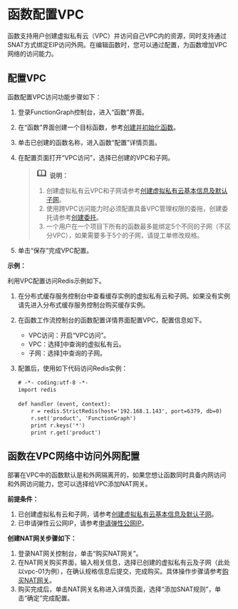 # 函数配置VPC<a name="ZH-CN_TOPIC_0159615971"></a>

函数支持用户创建虚拟私有云（VPC）并访问自己VPC内的资源，同时支持通过SNAT方式绑定EIP访问外网。在编辑函数时，您可以通过配置，为函数增加VPC网络的访问能力。

## 配置VPC<a name="section923421213196"></a>

函数配置VPC访问功能步骤如下：

1.  登录FunctionGraph控制台，进入“函数”界面。
2.  在“函数”界面创建一个目标函数，参考[创建并初始化函数](创建并初始化函数.md)。
3.  单击已创建的函数名称，进入函数“配置”详情页面。
4.  在配置页面打开“VPC访问”，选择已创建的VPC和子网。

    >![](public_sys-resources/icon-note.gif) **说明：**   
    >1.  创建虚拟私有云VPC和子网请参考[创建虚拟私有云基本信息及默认子网](https://support.huaweicloud.com/usermanual-vpc/zh-cn_topic_0013935842.html)。  
    >2.  使用跨VPC访问能力时必须配置具备VPC管理权限的委拖，创建委托请参考[创建委托](创建委托.md)。  
    >3.  一个用户在一个项目下所有的函数最多能绑定5个不同的子网（不区分VPC），如果需要多于5个的子网，请提工单修改规格。  

5.  单击“保存”完成VPC配置。

**示例：**

利用VPC配置访问Redis示例如下。

1.  <a name="li8232121653814"></a>在分布式缓存服务控制台中查看缓存实例的虚拟私有云和子网。如果没有实例请先进入分布式缓存服务控制台购买缓存实例。
2.  在函数工作流控制台的函数配置详情界面配置VPC，配置信息如下。
    -   VPC访问：开启“VPC访问”。
    -   VPC：选择[1](#li8232121653814)中查询的虚拟私有云。
    -   子网：选择[1](#li8232121653814)中查询的子网。

3.  配置后，使用如下代码访问Redis实例：

    ```
    # -*- coding:utf-8 -*-
    import redis
    
    def handler (event, context):
        r = redis.StrictRedis(host='192.168.1.143', port=6379, db=0)
        r.set('product', 'FunctionGraph')
        print r.keys('*')
        print r.get('product')
    ```


## 函数在VPC网络中访问外网配置<a name="section1888817242319"></a>

部署在VPC中的函数默认是和外网隔离开的，如果您想让函数同时具备内网访问和外网访问能力，您可以选择给VPC添加NAT网关。

**前提条件：**

1.  已创建虚拟私有云和子网，请参考[创建虚拟私有云基本信息及默认子网](https://support.huaweicloud.com/usermanual-vpc/zh-cn_topic_0013935842.html)。
2.  已申请弹性云公网IP，请参考[申请弹性公网IP](https://support.huaweicloud.com/usermanual-eip/eip_0008.html)。

**创建NAT网关步骤如下：**

1.  登录NAT网关控制台，单击“购买NAT网关”。
2.  在NAT网关购买界面，输入相关信息，选择已创建的虚拟私有云及子网（此处以vpc-01为例），在确认规格信息后提交，完成购买。具体操作步骤请参考[购买NAT网关](https://support.huaweicloud.com/usermanual-natgateway/zh-cn_topic_0150270259.html)。
3.  购买完成后，单击NAT网关名称进入详情页面，选择“添加SNAT规则”，单击“确定”完成配置。

